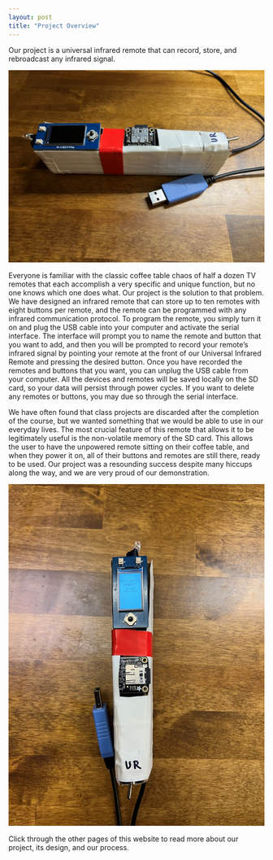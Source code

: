 ```yaml
---
layout: post
title: "Project Overview"
---
```


Our project is a universal infrared remote that can record, store, and rebroadcast any infrared signal.

<p align="center">
<img src="/uir_side.jpg" alt="side view of remote" width="600"/>
</p>

Everyone is familiar with the classic coffee table chaos of half a dozen TV remotes that each accomplish a very specific and unique function, but no one knows which one does what. Our project is the solution to that problem. We have designed an infrared remote that can store up to ten remotes with eight buttons per remote, and the remote can be programmed with any infrared communication protocol. To program the remote, you simply turn it on and plug the USB cable into your computer and activate the serial interface. The interface will prompt you to name the remote and button that you want to add, and then you will be prompted to record your remote’s infrared signal by pointing your remote at the front of our Universal Infrared Remote and pressing the desired button. Once you have recorded the remotes and buttons that you want, you can unplug the USB cable from your computer. All the devices and remotes will be saved locally on the SD card, so your data will persist through power cycles. If you want to delete any remotes or buttons, you may due so through the serial interface.

We have often found that class projects are discarded after the completion of the course, but we wanted something that we would be able to use in our everyday lives. The most crucial feature of this remote that allows it to be legitimately useful is the non-volatile memory of the SD card. This allows the user to have the unpowered remote sitting on their coffee table, and when they power it on, all of their buttons and remotes are still there, ready to be used. Our project was a resounding success despite many hiccups along the way, and we are very proud of our demonstration.


<p align="center">
<img src="/uir_top.jpg" alt="top view of remote" width="600"/>
</p>

Click through the other pages of this website to read more about our project, its design, and our process.
